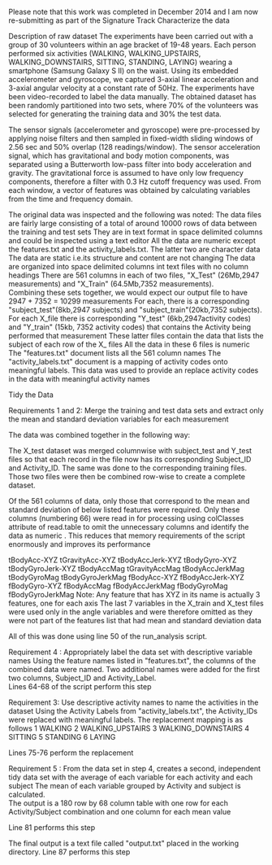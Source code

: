 Please note that this work was completed in December 2014 and I am now re-submitting as part of the Signature Track
Characterize the data 

Description of raw dataset 
The experiments have been carried out with a group of 30 volunteers within an age bracket of 19-48 years. Each person performed six activities (WALKING, WALKING_UPSTAIRS, WALKING_DOWNSTAIRS, SITTING, STANDING, LAYING) wearing a smartphone (Samsung Galaxy S II) on the waist. Using its embedded accelerometer and gyroscope, we captured 3-axial linear acceleration and 3-axial angular velocity at a constant rate of 50Hz. The experiments have been video-recorded to label the data manually. The obtained dataset has been randomly partitioned into two sets, where 70% of the volunteers was selected for generating the training data and 30% the test data. 

The sensor signals (accelerometer and gyroscope) were pre-processed by applying noise filters and then sampled in fixed-width sliding windows of 2.56 sec and 50% overlap (128 readings/window). The sensor acceleration signal, which has gravitational and body motion components, was separated using a Butterworth low-pass filter into body acceleration and gravity. The gravitational force is assumed to have only low frequency components, therefore a filter with 0.3 Hz cutoff frequency was used. From each window, a vector of features was obtained by calculating variables from the time and frequency domain. 

The original data was inspected and the following was noted: 
	The data files are fairly large consisting of a total of around 10000 rows of data between the training and test sets
	They are in text format in space delimited columns and could be inspected using a text editor
	All the data are numeric except the features.txt and the activity_labels.txt.  The latter two are character data 
	The data are static i.e.its structure and content are not changing
	The data are organized into space delimited columns int text files with no column headings 
	There are 561 columns in each of two files, "X_Test" (26Mb,2947 measurements) and "X_Train" (64.5Mb,7352 measurements).  
	Combining these sets together, we would expect our output file to have 2947 + 7352 = 10299 measurements
	For each, there is a corresponding "subject_test"(8kb,2947 subjects) and "subject_train"(20kb,7352 subjects). 
	For each X_file there is corresponding "Y_test" (6kb,2947activity codes) and "Y_train" (15kb, 7352 activity codes) that 
	contains the Activity being performed that measurement
	These latter files contain the data that lists the subject of each row of the X_ files 
	All the data in these 6 files is numeric 
	The "features.txt" document lists all the 561 column names
	The "activity_labels.txt" document is a mapping of activity codes onto meaningful labels.  This data was used to provide an replace activity codes in the data with meaningful activity names


Tidy the Data	
	
Requirements 1 and 2: Merge the training and test data sets and extract only the mean and standard deviation variables for each measurement

The data was combined together in the following way:

The X_test dataset was merged columnwise with subject_test and Y_test files so that each record in the file now has its corresponding Subject_ID and Activity_ID.  The same was done to the corresponding training files. Those two files were then be combined row-wise to create a complete dataset. 

Of the 561 columns of data, only those that correspond to the mean and standard deviation of below listed features were required.  Only these columns (numbering 66) were read in for processing using colClasses attribute of read.table to omit the unnecessary columns and identify the data as numeric .  This reduces that memory requirements of the script enormously and improves its performance 

tBodyAcc-XYZ
tGravityAcc-XYZ
tBodyAccJerk-XYZ
tBodyGyro-XYZ
tBodyGyroJerk-XYZ
tBodyAccMag
tGravityAccMag
tBodyAccJerkMag
tBodyGyroMag
tBodyGyroJerkMag
fBodyAcc-XYZ
fBodyAccJerk-XYZ
fBodyGyro-XYZ
fBodyAccMag
fBodyAccJerkMag
fBodyGyroMag
fBodyGyroJerkMag
Note:  Any feature that has XYZ in its name is actually 3 features, one for each axis
The last 7 variables in the X_train and X_test files were used only in the angle variables and were therefore omitted as they were not part of the features list that had mean and standard deviation data 
  
All of this was done using line 50 of the run_analysis script.


Requirement 4 :  Appropriately label the data set with descriptive variable names
Using the feature names listed in "features.txt", the columns of the combined data were named.  Two additional names were added for the first two columns, Subject_ID and Activity_Label.  
Lines 64-68 of the script perform this step


Requirement 3: Use descriptive activity names to name the activities in the dataset
Using the Activity Labels from "activity_labels.txt", the Activity_IDs were replaced with meaningful labels.  The replacement mapping is as follows
1 WALKING
2 WALKING_UPSTAIRS
3 WALKING_DOWNSTAIRS
4 SITTING
5 STANDING
6 LAYING

Lines 75-76 perform the replacement

Requirement 5 : From the data set in step 4, creates a second, independent tidy data set with the average of each variable for each activity and each subject
The mean of each variable grouped by Activity and subject is calculated.  
The output is a 180 row by 68 column table with one row for each Activity/Subject combination and one column for each mean value

Line 81 performs this step


The final output is a text file called "output.txt" placed in the working directory.
Line 87 performs this step
